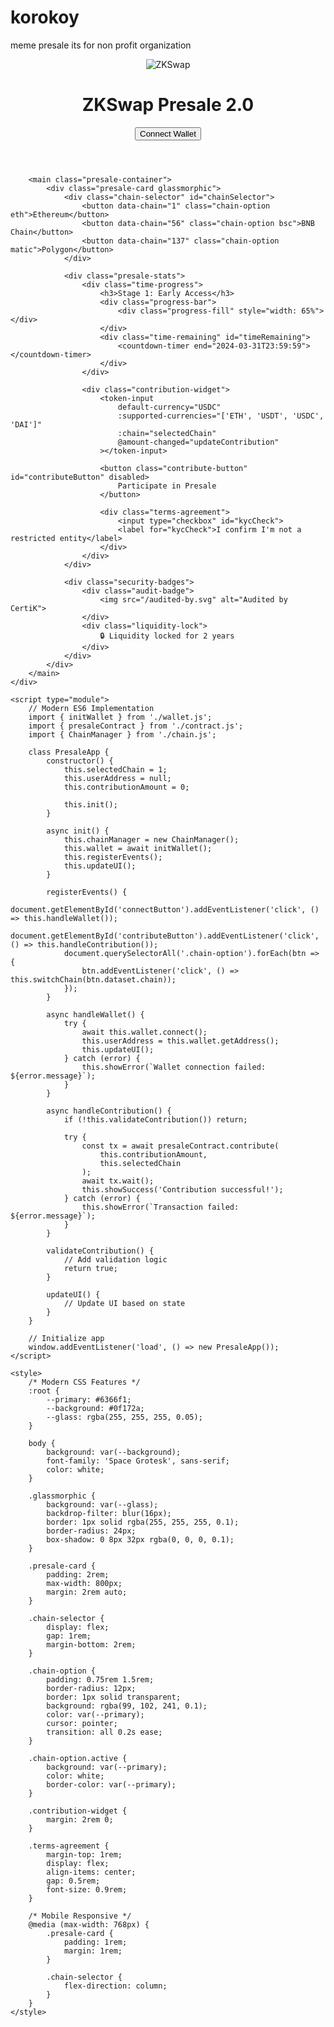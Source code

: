 # korokoy
meme presale its for non profit organization 
<!DOCTYPE html>
<html lang="en">
<head>
    <meta charset="UTF-8">
    <meta name="viewport" content="width=device-width, initial-scale=1.0">
    <meta http-equiv="Content-Security-Policy" content="default-src 'self' https: 'unsafe-inline' 'unsafe-eval';">
    <title>ZKSwap Presale 2.0</title>
    <!-- Modern CSS Framework -->
    <link href="https://unpkg.com/modern-css-reset/dist/reset.min.css" rel="stylesheet">
    <link href="https://fonts.googleapis.com/css2?family=Space+Grotesk:wght@400;500;700&display=swap" rel="stylesheet">
    <!-- WalletConnect Integration -->
    <script src="https://cdn.jsdelivr.net/npm/@walletconnect/web3-provider@1.7.8/dist/umd/index.min.js"></script>
    <script src="https://cdn.ethers.io/lib/ethers-5.7.umd.min.js" type="application/javascript"></script>
</head>
<body>
    <div id="app">
        <header class="app-header">
            <div class="branding">
                <img src="/logo.svg" alt="ZKSwap" class="logo">
                <h1>ZKSwap Presale 2.0</h1>
            </div>
            <div id="walletStatus" class="wallet-status">
                <button class="connect-button" id="connectButton">
                    <span class="loader" id="walletLoader"></span>
                    <span id="walletText">Connect Wallet</span>
                </button>
            </div>
        </header>

        <main class="presale-container">
            <div class="presale-card glassmorphic">
                <div class="chain-selector" id="chainSelector">
                    <button data-chain="1" class="chain-option eth">Ethereum</button>
                    <button data-chain="56" class="chain-option bsc">BNB Chain</button>
                    <button data-chain="137" class="chain-option matic">Polygon</button>
                </div>

                <div class="presale-stats">
                    <div class="time-progress">
                        <h3>Stage 1: Early Access</h3>
                        <div class="progress-bar">
                            <div class="progress-fill" style="width: 65%"></div>
                        </div>
                        <div class="time-remaining" id="timeRemaining">
                            <countdown-timer end="2024-03-31T23:59:59"></countdown-timer>
                        </div>
                    </div>

                    <div class="contribution-widget">
                        <token-input 
                            default-currency="USDC"
                            :supported-currencies="['ETH', 'USDT', 'USDC', 'DAI']"
                            :chain="selectedChain"
                            @amount-changed="updateContribution"
                        ></token-input>
                        
                        <button class="contribute-button" id="contributeButton" disabled>
                            Participate in Presale
                        </button>
                        
                        <div class="terms-agreement">
                            <input type="checkbox" id="kycCheck">
                            <label for="kycCheck">I confirm I'm not a restricted entity</label>
                        </div>
                    </div>
                </div>

                <div class="security-badges">
                    <div class="audit-badge">
                        <img src="/audited-by.svg" alt="Audited by CertiK">
                    </div>
                    <div class="liquidity-lock">
                        🔒 Liquidity locked for 2 years
                    </div>
                </div>
            </div>
        </main>
    </div>

    <script type="module">
        // Modern ES6 Implementation
        import { initWallet } from './wallet.js';
        import { presaleContract } from './contract.js';
        import { ChainManager } from './chain.js';
        
        class PresaleApp {
            constructor() {
                this.selectedChain = 1;
                this.userAddress = null;
                this.contributionAmount = 0;
                
                this.init();
            }

            async init() {
                this.chainManager = new ChainManager();
                this.wallet = await initWallet();
                this.registerEvents();
                this.updateUI();
            }

            registerEvents() {
                document.getElementById('connectButton').addEventListener('click', () => this.handleWallet());
                document.getElementById('contributeButton').addEventListener('click', () => this.handleContribution());
                document.querySelectorAll('.chain-option').forEach(btn => {
                    btn.addEventListener('click', () => this.switchChain(btn.dataset.chain));
                });
            }

            async handleWallet() {
                try {
                    await this.wallet.connect();
                    this.userAddress = this.wallet.getAddress();
                    this.updateUI();
                } catch (error) {
                    this.showError(`Wallet connection failed: ${error.message}`);
                }
            }

            async handleContribution() {
                if (!this.validateContribution()) return;
                
                try {
                    const tx = await presaleContract.contribute(
                        this.contributionAmount,
                        this.selectedChain
                    );
                    await tx.wait();
                    this.showSuccess('Contribution successful!');
                } catch (error) {
                    this.showError(`Transaction failed: ${error.message}`);
                }
            }

            validateContribution() {
                // Add validation logic
                return true;
            }

            updateUI() {
                // Update UI based on state
            }
        }

        // Initialize app
        window.addEventListener('load', () => new PresaleApp());
    </script>

    <style>
        /* Modern CSS Features */
        :root {
            --primary: #6366f1;
            --background: #0f172a;
            --glass: rgba(255, 255, 255, 0.05);
        }

        body {
            background: var(--background);
            font-family: 'Space Grotesk', sans-serif;
            color: white;
        }

        .glassmorphic {
            background: var(--glass);
            backdrop-filter: blur(16px);
            border: 1px solid rgba(255, 255, 255, 0.1);
            border-radius: 24px;
            box-shadow: 0 8px 32px rgba(0, 0, 0, 0.1);
        }

        .presale-card {
            padding: 2rem;
            max-width: 800px;
            margin: 2rem auto;
        }

        .chain-selector {
            display: flex;
            gap: 1rem;
            margin-bottom: 2rem;
        }

        .chain-option {
            padding: 0.75rem 1.5rem;
            border-radius: 12px;
            border: 1px solid transparent;
            background: rgba(99, 102, 241, 0.1);
            color: var(--primary);
            cursor: pointer;
            transition: all 0.2s ease;
        }

        .chain-option.active {
            background: var(--primary);
            color: white;
            border-color: var(--primary);
        }

        .contribution-widget {
            margin: 2rem 0;
        }

        .terms-agreement {
            margin-top: 1rem;
            display: flex;
            align-items: center;
            gap: 0.5rem;
            font-size: 0.9rem;
        }

        /* Mobile Responsive */
        @media (max-width: 768px) {
            .presale-card {
                padding: 1rem;
                margin: 1rem;
            }
            
            .chain-selector {
                flex-direction: column;
            }
        }
    </style>
</body>
</html>
